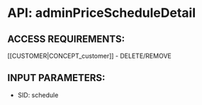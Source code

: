 # API: adminPriceScheduleDetail


## ACCESS REQUIREMENTS: ##
[[CUSTOMER|CONCEPT_customer]] - DELETE/REMOVE




## INPUT PARAMETERS: ##
  * SID: schedule
